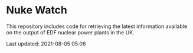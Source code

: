 # Nuke Watch

This repository includes code for retrieving the latest information available on the output of EDF nuclear power plants in the UK.

Last updated: 2021-08-05 05:06
